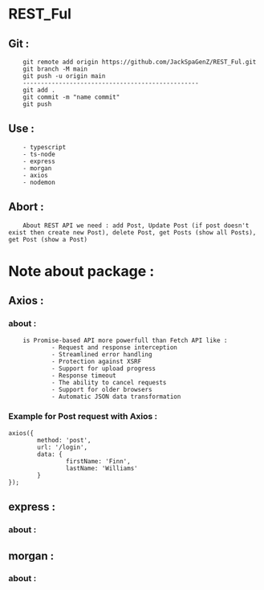 # REST_Ful

## Git : 
        git remote add origin https://github.com/JackSpaGenZ/REST_Ful.git
        git branch -M main
        git push -u origin main
        -------------------------------------------------
        git add .
        git commit -m "name commit"
        git push

## Use : 
        - typescript 
        - ts-node 
        - express 
        - morgan 
        - axios 
        - nodemon
## Abort :
        About REST API we need : add Post, Update Post (if post doesn't exist then create new Post), delete Post, get Posts (show all Posts), get Post (show a Post)
# Note about package :
## Axios :
### about : 
        is Promise-based API more powerfull than Fetch API like :
                - Request and response interception
                - Streamlined error handling
                - Protection against XSRF
                - Support for upload progress
                - Response timeout
                - The ability to cancel requests
                - Support for older browsers
                - Automatic JSON data transformation
### Example for Post request with Axios :
```
axios({
        method: 'post',
        url: '/login',
        data: {
                firstName: 'Finn',
                lastName: 'Williams'
        }
});
```
## express :
### about :
## morgan :
### about :